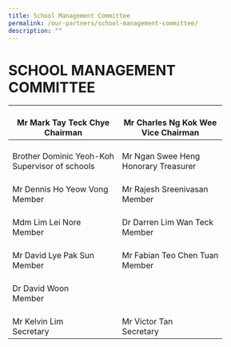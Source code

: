 ```yaml
---
title: School Management Committee
permalink: /our-partners/school-management-committee/
description: ""
---
```

# **SCHOOL MANAGEMENT COMMITTEE**
<table>
<thead>
  <tr>
		<th class="tg-0lax"><br>Mr Mark Tay Teck Chye<br>Chairman <br></th>
    <th class="tg-0lax"><br>Mr Charles Ng Kok Wee<br>Vice Chairman<br></th>
  </tr>
</thead>
<tbody>
  <tr>
    <td class="tg-0lax"><br>Brother Dominic Yeoh-Koh<br>Supervisor of schools<br></td>
    <td class="tg-0lax"><br>Mr Ngan Swee Heng<br>Honorary Treasurer<br></td>
  </tr>
  <tr>
    <td class="tg-0lax"><br>Mr Dennis Ho Yeow Vong<br>Member<br></td>
    <td class="tg-0lax"><br>Mr Rajesh Sreenivasan<br>Member<br></td>
  </tr>
  <tr>
    <td class="tg-0lax"><br>Mdm Lim Lei Nore<br>Member<br></td>
    <td class="tg-0lax"><br>Dr Darren Lim Wan Teck<br>Member<br></td>
  </tr>
  <tr>
    <td class="tg-0lax"><br>Mr David Lye Pak Sun<br>Member<br></td>
    <td class="tg-0lax"><br>Mr Fabian Teo Chen Tuan<br>Member<br></td>
  </tr>
  <tr>
    <td class="tg-0lax"><br>Dr David Woon<br>Member<br></td>
    <td class="tg-0lax"></td>
  </tr>
  <tr>
    <td class="tg-0lax"><br>Mr Kelvin Lim<br>Secretary<br></td>
    <td class="tg-0lax"><br>Mr Victor Tan<br>Secretary<br></td>
  </tr>
</tbody>
</table>